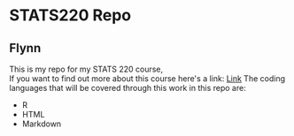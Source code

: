 # STATS220 Repo
## Flynn
This is my repo for my STATS 220 course,  
If you want to find out more about this course here's a link: [Link](https://courseoutline.auckland.ac.nz/dco/course/STATS/220/1213)
The coding languages that will be covered through this work in this repo are:
+ R
+ HTML
+ Markdown
